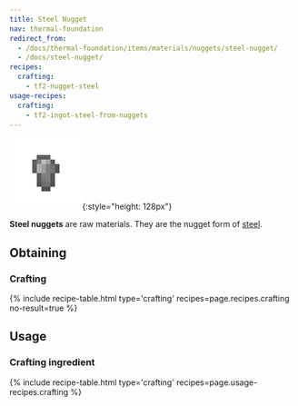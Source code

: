 ```yaml
---
title: Steel Nugget
nav: thermal-foundation
redirect_from:
  - /docs/thermal-foundation/items/materials/nuggets/steel-nugget/
  - /docs/steel-nugget/
recipes:
  crafting:
    - tf2-nugget-steel
usage-recipes:
  crafting:
    - tf2-ingot-steel-from-nuggets
---
```


![Steel nugget](/assets/images/thermal-foundation/nugget-steel.png){:style="height: 128px"}


**Steel nuggets** are raw materials. They are the nugget form of
[steel](/docs/thermal-foundation/steel-ingot/).


Obtaining
---------

### Crafting
{% include recipe-table.html type='crafting' recipes=page.recipes.crafting no-result=true %}


Usage
-----

### Crafting ingredient
{% include recipe-table.html type='crafting' recipes=page.usage-recipes.crafting %}
